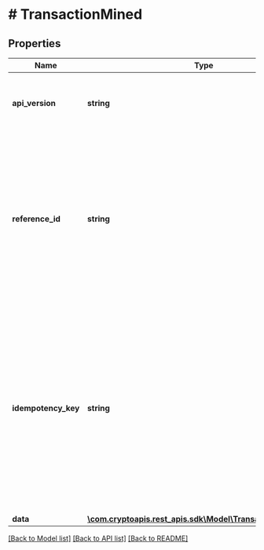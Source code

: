 # # TransactionMined

## Properties

Name | Type | Description | Notes
------------ | ------------- | ------------- | -------------
**api_version** | **string** | Specifies the version of the API that incorporates this endpoint. |
**reference_id** | **string** | Represents a unique identifier that serves as reference to the specific request which prompts a callback, e.g. Blockchain Events Subscription, Blockchain Automation, etc. |
**idempotency_key** | **string** | Specifies a unique ID generated by the system and attached to each callback. It is used by the server to recognize consecutive requests with the same data with the purpose not to perform the same operation twice. |
**data** | [**\com.cryptoapis.rest_apis.sdk\Model\TransactionMinedData**](TransactionMinedData.md) |  |

[[Back to Model list]](../../README.md#models) [[Back to API list]](../../README.md#endpoints) [[Back to README]](../../README.md)
